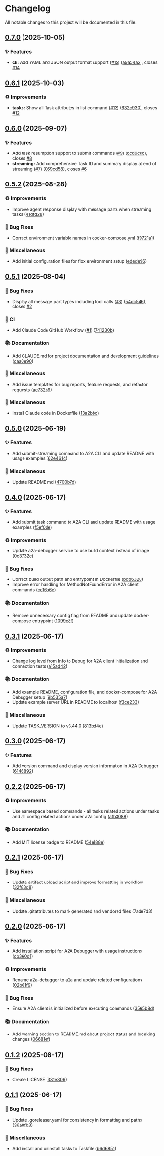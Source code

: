 # Changelog

All notable changes to this project will be documented in this file.

## [0.7.0](https://github.com/inference-gateway/a2a-debugger/compare/v0.6.1...v0.7.0) (2025-10-05)

### ✨ Features

* **cli:** Add YAML and JSON output format support ([#15](https://github.com/inference-gateway/a2a-debugger/issues/15)) ([a9a54a2](https://github.com/inference-gateway/a2a-debugger/commit/a9a54a28ba14cd6bc8129d888effc3ea12726f67)), closes [#14](https://github.com/inference-gateway/a2a-debugger/issues/14)

## [0.6.1](https://github.com/inference-gateway/a2a-debugger/compare/v0.6.0...v0.6.1) (2025-10-03)

### ♻️ Improvements

* **tasks:** Show all Task attributes in list command ([#13](https://github.com/inference-gateway/a2a-debugger/issues/13)) ([632c930](https://github.com/inference-gateway/a2a-debugger/commit/632c930c26907129e32493f95830a83ad593c408)), closes [#12](https://github.com/inference-gateway/a2a-debugger/issues/12)

## [0.6.0](https://github.com/inference-gateway/a2a-debugger/compare/v0.5.2...v0.6.0) (2025-09-07)

### ✨ Features

* Add task resumption support to submit commands ([#9](https://github.com/inference-gateway/a2a-debugger/issues/9)) ([ccd9cec](https://github.com/inference-gateway/a2a-debugger/commit/ccd9cec204f28b86d30847ad4eff7ea243c7f41b)), closes [#8](https://github.com/inference-gateway/a2a-debugger/issues/8)
* **streaming:** Add comprehensive Task ID and summary display at end of streaming ([#7](https://github.com/inference-gateway/a2a-debugger/issues/7)) ([069cd58](https://github.com/inference-gateway/a2a-debugger/commit/069cd5844a353ae784955ea8fcde28615f6e7271)), closes [#6](https://github.com/inference-gateway/a2a-debugger/issues/6)

## [0.5.2](https://github.com/inference-gateway/a2a-debugger/compare/v0.5.1...v0.5.2) (2025-08-28)

### ♻️ Improvements

* Improve agent response display with message parts when streaming tasks ([41dfd28](https://github.com/inference-gateway/a2a-debugger/commit/41dfd2804198f9ac0d15284bb83f2a9005523905))

### 🐛 Bug Fixes

* Correct environment variable names in docker-compose.yml ([f9721a1](https://github.com/inference-gateway/a2a-debugger/commit/f9721a19af57ad356bee9316f3e6534ccd346b4e))

### 🔧 Miscellaneous

* Add initial configuration files for flox environment setup ([edede96](https://github.com/inference-gateway/a2a-debugger/commit/edede9677c48580f81dd4cb51f8cb7c4985c087b))

## [0.5.1](https://github.com/inference-gateway/a2a-debugger/compare/v0.5.0...v0.5.1) (2025-08-04)

### 🐛 Bug Fixes

* Display all message part types including tool calls ([#3](https://github.com/inference-gateway/a2a-debugger/issues/3)) ([54dc546](https://github.com/inference-gateway/a2a-debugger/commit/54dc546591846d51a09029671c26ffaeccf1d519)), closes [#2](https://github.com/inference-gateway/a2a-debugger/issues/2)

### 👷 CI

* Add Claude Code GitHub Workflow ([#1](https://github.com/inference-gateway/a2a-debugger/issues/1)) ([741230b](https://github.com/inference-gateway/a2a-debugger/commit/741230bd228efd486b1fc62dcabf5bb804dcc881))

### 📚 Documentation

* Add CLAUDE.md for project documentation and development guidelines ([caa0e90](https://github.com/inference-gateway/a2a-debugger/commit/caa0e90242ce3e784386ac3904770d7cb275bd60))

### 🔧 Miscellaneous

* Add issue templates for bug reports, feature requests, and refactor requests ([ae732b9](https://github.com/inference-gateway/a2a-debugger/commit/ae732b9a31aeca8dbaeab4c4187418ae7b2d6ad1))

### 🔨 Miscellaneous

* Install Claude code in Dockerfile ([13a2bbc](https://github.com/inference-gateway/a2a-debugger/commit/13a2bbc4c50695af878da018f950010ac275b8dd))

## [0.5.0](https://github.com/inference-gateway/a2a-debugger/compare/v0.4.0...v0.5.0) (2025-06-19)

### ✨ Features

* Add submit-streaming command to A2A CLI and update README with usage examples ([62e4614](https://github.com/inference-gateway/a2a-debugger/commit/62e461493e16f36e3a698cc9ecdaffc800d14825))

### 🔧 Miscellaneous

* Update README.md ([4700b7d](https://github.com/inference-gateway/a2a-debugger/commit/4700b7d12e03a81df5bc597eb23aefaa023b172a))

## [0.4.0](https://github.com/inference-gateway/a2a-debugger/compare/v0.3.1...v0.4.0) (2025-06-17)

### ✨ Features

* Add submit task command to A2A CLI and update README with usage examples ([f5ef0de](https://github.com/inference-gateway/a2a-debugger/commit/f5ef0dead022ff2f2d6400925f9a6598c8661ff9))

### ♻️ Improvements

* Update a2a-debugger service to use build context instead of image ([0c3732c](https://github.com/inference-gateway/a2a-debugger/commit/0c3732c650c5af27f417e3a01b72e8daa0cf128a))

### 🐛 Bug Fixes

* Correct build output path and entrypoint in Dockerfile ([bdb6320](https://github.com/inference-gateway/a2a-debugger/commit/bdb63203dce56a7879bffb00f4adc557b299285a))
* Improve error handling for MethodNotFoundError in A2A client commands ([cc16b6e](https://github.com/inference-gateway/a2a-debugger/commit/cc16b6efcf10716d25189512e7eebc9b82594305))

### 📚 Documentation

* Remove unnecessary config flag from README and update docker-compose entrypoint ([1099c8f](https://github.com/inference-gateway/a2a-debugger/commit/1099c8f678f437e2d179ade7e8c1d5c0668f5c2f))

## [0.3.1](https://github.com/inference-gateway/a2a-debugger/compare/v0.3.0...v0.3.1) (2025-06-17)

### ♻️ Improvements

* Change log level from Info to Debug for A2A client initialization and connection tests ([a15ad42](https://github.com/inference-gateway/a2a-debugger/commit/a15ad42c9aa01a53e3d3fedb7e307df98c79189c))

### 📚 Documentation

* Add example README, configuration file, and docker-compose for A2A Debugger setup ([9b535a7](https://github.com/inference-gateway/a2a-debugger/commit/9b535a7f888ed0b720dd66392a8f43278ba63150))
* Update example server URL in README to localhost ([f3ce233](https://github.com/inference-gateway/a2a-debugger/commit/f3ce23308d2de9ce16f56d04c41ea3d66a85ee75))

### 🔧 Miscellaneous

* Update TASK_VERSION to v3.44.0 ([813bd4e](https://github.com/inference-gateway/a2a-debugger/commit/813bd4e8c045af6cfa9b515cb0d63f3cc5313738))

## [0.3.0](https://github.com/inference-gateway/a2a-debugger/compare/v0.2.2...v0.3.0) (2025-06-17)

### ✨ Features

* Add version command and display version information in A2A Debugger ([6146892](https://github.com/inference-gateway/a2a-debugger/commit/614689232c9e8beef22067bb25461104d913521c))

## [0.2.2](https://github.com/inference-gateway/a2a-debugger/compare/v0.2.1...v0.2.2) (2025-06-17)

### ♻️ Improvements

* Use namespace based commands - all tasks related actions under tasks and all config related actions under a2a config ([afb3088](https://github.com/inference-gateway/a2a-debugger/commit/afb3088905177fda9fdcd591b42ec3f408e0a0f8))

### 📚 Documentation

* Add MIT license badge to README ([54e188e](https://github.com/inference-gateway/a2a-debugger/commit/54e188ee9c30d96ec7675526538c96e3f919ef65))

## [0.2.1](https://github.com/inference-gateway/a2a-debugger/compare/v0.2.0...v0.2.1) (2025-06-17)

### 🐛 Bug Fixes

* Update artifact upload script and improve formatting in workflow ([32f83d8](https://github.com/inference-gateway/a2a-debugger/commit/32f83d8159f96655534f46b312388c238a6308df))

### 🔧 Miscellaneous

* Update .gitattributes to mark generated and vendored files ([7ade7d3](https://github.com/inference-gateway/a2a-debugger/commit/7ade7d3707f4f5716fc39e31a671a0840335e7b9))

## [0.2.0](https://github.com/inference-gateway/a2a-debugger/compare/v0.1.2...v0.2.0) (2025-06-17)

### ✨ Features

* Add installation script for A2A Debugger with usage instructions ([cb360d1](https://github.com/inference-gateway/a2a-debugger/commit/cb360d1e53ea8c9733c9cc464d0f36567b32333b))

### ♻️ Improvements

* Rename a2a-debugger to a2a and update related configurations ([02b61f9](https://github.com/inference-gateway/a2a-debugger/commit/02b61f9c4ea76c66c29d9f956368bbfd8f8911c8))

### 🐛 Bug Fixes

* Ensure A2A client is initialized before executing commands ([3565b8d](https://github.com/inference-gateway/a2a-debugger/commit/3565b8dc73d553a263a1c66b75ec04f589897185))

### 📚 Documentation

* Add warning section to README.md about project status and breaking changes ([06681ef](https://github.com/inference-gateway/a2a-debugger/commit/06681ef089df0419f2fd6560ef3d0562f181a4c9))

## [0.1.2](https://github.com/inference-gateway/a2a-debugger/compare/v0.1.1...v0.1.2) (2025-06-17)

### 🐛 Bug Fixes

* Create LICENSE ([331e306](https://github.com/inference-gateway/a2a-debugger/commit/331e3060956da5008d67392dc24080849639280d))

## [0.1.1](https://github.com/inference-gateway/a2a-debugger/compare/v0.1.0...v0.1.1) (2025-06-17)

### 🐛 Bug Fixes

* Update .goreleaser.yaml for consistency in formatting and paths ([36a8fb3](https://github.com/inference-gateway/a2a-debugger/commit/36a8fb38acf3aff69b7c97b86eb229e6d5bfa3ec))

### 🔧 Miscellaneous

* Add install and uninstall tasks to Taskfile ([b6d6851](https://github.com/inference-gateway/a2a-debugger/commit/b6d6851e65ce2e82761ba567650324df0665a9e1))
